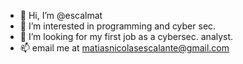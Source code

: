 - 👋 Hi, I’m @escalmat
- 👀 I’m interested in programming and cyber sec.
- 💞️ I’m looking for my first job as a cybersec. analyst.
- 📫 email me at matiasnicolasescalante@gmail.com

<!---
escalmat/escalmat is a ✨ special ✨ repository because its `README.md` (this file) appears on your GitHub profile.
You can click the Preview link to take a look at your changes.
--->
